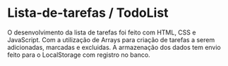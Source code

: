 # Lista-de-tarefas / TodoList

O desenvolvimento da lista de tarefas foi feito com HTML, CSS e JavaScript.
Com a utilização de Arrays para criação de tarefas a serem adicionadas, marcadas e excluidas.
A armazenação dos dados tem envio feito para o LocalStorage com registro no banco.
